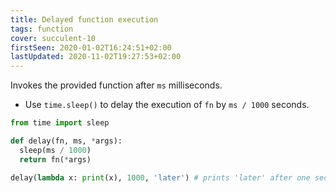 ```yaml
---
title: Delayed function execution
tags: function
cover: succulent-10
firstSeen: 2020-01-02T16:24:51+02:00
lastUpdated: 2020-11-02T19:27:53+02:00
---
```


Invokes the provided function after `ms` milliseconds.

- Use `time.sleep()` to delay the execution of `fn` by `ms / 1000` seconds.

```py
from time import sleep

def delay(fn, ms, *args):
  sleep(ms / 1000)
  return fn(*args)
```

```py
delay(lambda x: print(x), 1000, 'later') # prints 'later' after one second
```
